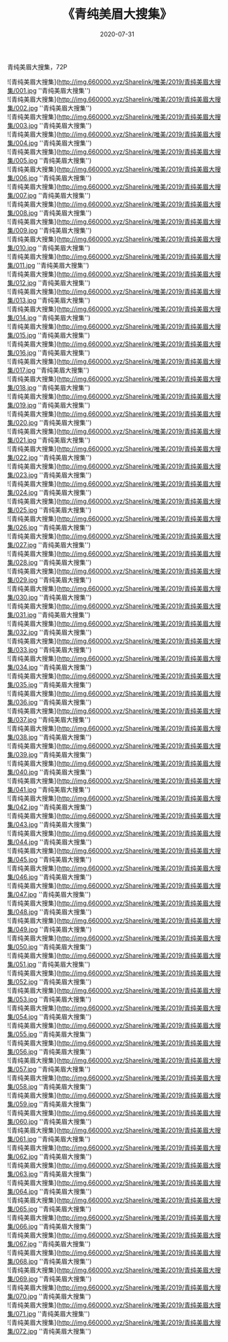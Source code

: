 ﻿---
layout: post
title:  《青纯美眉大搜集》
date:   2020-07-31
img: http://img.660000.xyz/Sharelink/唯美/2019/青纯美眉大搜集/000.jpg
categories: [美女, 清纯, 唯美]
---

青纯美眉大搜集，72P

![青纯美眉大搜集](http://img.660000.xyz/Sharelink/唯美/2019/青纯美眉大搜集/001.jpg ''青纯美眉大搜集'') <br>
![青纯美眉大搜集](http://img.660000.xyz/Sharelink/唯美/2019/青纯美眉大搜集/002.jpg ''青纯美眉大搜集'') <br>
![青纯美眉大搜集](http://img.660000.xyz/Sharelink/唯美/2019/青纯美眉大搜集/003.jpg ''青纯美眉大搜集'') <br>
![青纯美眉大搜集](http://img.660000.xyz/Sharelink/唯美/2019/青纯美眉大搜集/004.jpg ''青纯美眉大搜集'') <br>
![青纯美眉大搜集](http://img.660000.xyz/Sharelink/唯美/2019/青纯美眉大搜集/005.jpg ''青纯美眉大搜集'') <br>
![青纯美眉大搜集](http://img.660000.xyz/Sharelink/唯美/2019/青纯美眉大搜集/006.jpg ''青纯美眉大搜集'') <br>
![青纯美眉大搜集](http://img.660000.xyz/Sharelink/唯美/2019/青纯美眉大搜集/007.jpg ''青纯美眉大搜集'') <br>
![青纯美眉大搜集](http://img.660000.xyz/Sharelink/唯美/2019/青纯美眉大搜集/008.jpg ''青纯美眉大搜集'') <br>
![青纯美眉大搜集](http://img.660000.xyz/Sharelink/唯美/2019/青纯美眉大搜集/009.jpg ''青纯美眉大搜集'') <br>
![青纯美眉大搜集](http://img.660000.xyz/Sharelink/唯美/2019/青纯美眉大搜集/010.jpg ''青纯美眉大搜集'') <br>
![青纯美眉大搜集](http://img.660000.xyz/Sharelink/唯美/2019/青纯美眉大搜集/011.jpg ''青纯美眉大搜集'') <br>
![青纯美眉大搜集](http://img.660000.xyz/Sharelink/唯美/2019/青纯美眉大搜集/012.jpg ''青纯美眉大搜集'') <br>
![青纯美眉大搜集](http://img.660000.xyz/Sharelink/唯美/2019/青纯美眉大搜集/013.jpg ''青纯美眉大搜集'') <br>
![青纯美眉大搜集](http://img.660000.xyz/Sharelink/唯美/2019/青纯美眉大搜集/014.jpg ''青纯美眉大搜集'') <br>
![青纯美眉大搜集](http://img.660000.xyz/Sharelink/唯美/2019/青纯美眉大搜集/015.jpg ''青纯美眉大搜集'') <br>
![青纯美眉大搜集](http://img.660000.xyz/Sharelink/唯美/2019/青纯美眉大搜集/016.jpg ''青纯美眉大搜集'') <br>
![青纯美眉大搜集](http://img.660000.xyz/Sharelink/唯美/2019/青纯美眉大搜集/017.jpg ''青纯美眉大搜集'') <br>
![青纯美眉大搜集](http://img.660000.xyz/Sharelink/唯美/2019/青纯美眉大搜集/018.jpg ''青纯美眉大搜集'') <br>
![青纯美眉大搜集](http://img.660000.xyz/Sharelink/唯美/2019/青纯美眉大搜集/019.jpg ''青纯美眉大搜集'') <br>
![青纯美眉大搜集](http://img.660000.xyz/Sharelink/唯美/2019/青纯美眉大搜集/020.jpg ''青纯美眉大搜集'') <br>
![青纯美眉大搜集](http://img.660000.xyz/Sharelink/唯美/2019/青纯美眉大搜集/021.jpg ''青纯美眉大搜集'') <br>
![青纯美眉大搜集](http://img.660000.xyz/Sharelink/唯美/2019/青纯美眉大搜集/022.jpg ''青纯美眉大搜集'') <br>
![青纯美眉大搜集](http://img.660000.xyz/Sharelink/唯美/2019/青纯美眉大搜集/023.jpg ''青纯美眉大搜集'') <br>
![青纯美眉大搜集](http://img.660000.xyz/Sharelink/唯美/2019/青纯美眉大搜集/024.jpg ''青纯美眉大搜集'') <br>
![青纯美眉大搜集](http://img.660000.xyz/Sharelink/唯美/2019/青纯美眉大搜集/025.jpg ''青纯美眉大搜集'') <br>
![青纯美眉大搜集](http://img.660000.xyz/Sharelink/唯美/2019/青纯美眉大搜集/026.jpg ''青纯美眉大搜集'') <br>
![青纯美眉大搜集](http://img.660000.xyz/Sharelink/唯美/2019/青纯美眉大搜集/027.jpg ''青纯美眉大搜集'') <br>
![青纯美眉大搜集](http://img.660000.xyz/Sharelink/唯美/2019/青纯美眉大搜集/028.jpg ''青纯美眉大搜集'') <br>
![青纯美眉大搜集](http://img.660000.xyz/Sharelink/唯美/2019/青纯美眉大搜集/029.jpg ''青纯美眉大搜集'') <br>
![青纯美眉大搜集](http://img.660000.xyz/Sharelink/唯美/2019/青纯美眉大搜集/030.jpg ''青纯美眉大搜集'') <br>
![青纯美眉大搜集](http://img.660000.xyz/Sharelink/唯美/2019/青纯美眉大搜集/031.jpg ''青纯美眉大搜集'') <br>
![青纯美眉大搜集](http://img.660000.xyz/Sharelink/唯美/2019/青纯美眉大搜集/032.jpg ''青纯美眉大搜集'') <br>
![青纯美眉大搜集](http://img.660000.xyz/Sharelink/唯美/2019/青纯美眉大搜集/033.jpg ''青纯美眉大搜集'') <br>
![青纯美眉大搜集](http://img.660000.xyz/Sharelink/唯美/2019/青纯美眉大搜集/034.jpg ''青纯美眉大搜集'') <br>
![青纯美眉大搜集](http://img.660000.xyz/Sharelink/唯美/2019/青纯美眉大搜集/035.jpg ''青纯美眉大搜集'') <br>
![青纯美眉大搜集](http://img.660000.xyz/Sharelink/唯美/2019/青纯美眉大搜集/036.jpg ''青纯美眉大搜集'') <br>
![青纯美眉大搜集](http://img.660000.xyz/Sharelink/唯美/2019/青纯美眉大搜集/037.jpg ''青纯美眉大搜集'') <br>
![青纯美眉大搜集](http://img.660000.xyz/Sharelink/唯美/2019/青纯美眉大搜集/038.jpg ''青纯美眉大搜集'') <br>
![青纯美眉大搜集](http://img.660000.xyz/Sharelink/唯美/2019/青纯美眉大搜集/039.jpg ''青纯美眉大搜集'') <br>
![青纯美眉大搜集](http://img.660000.xyz/Sharelink/唯美/2019/青纯美眉大搜集/040.jpg ''青纯美眉大搜集'') <br>
![青纯美眉大搜集](http://img.660000.xyz/Sharelink/唯美/2019/青纯美眉大搜集/041.jpg ''青纯美眉大搜集'') <br>
![青纯美眉大搜集](http://img.660000.xyz/Sharelink/唯美/2019/青纯美眉大搜集/042.jpg ''青纯美眉大搜集'') <br>
![青纯美眉大搜集](http://img.660000.xyz/Sharelink/唯美/2019/青纯美眉大搜集/043.jpg ''青纯美眉大搜集'') <br>
![青纯美眉大搜集](http://img.660000.xyz/Sharelink/唯美/2019/青纯美眉大搜集/044.jpg ''青纯美眉大搜集'') <br>
![青纯美眉大搜集](http://img.660000.xyz/Sharelink/唯美/2019/青纯美眉大搜集/045.jpg ''青纯美眉大搜集'') <br>
![青纯美眉大搜集](http://img.660000.xyz/Sharelink/唯美/2019/青纯美眉大搜集/046.jpg ''青纯美眉大搜集'') <br>
![青纯美眉大搜集](http://img.660000.xyz/Sharelink/唯美/2019/青纯美眉大搜集/047.jpg ''青纯美眉大搜集'') <br>
![青纯美眉大搜集](http://img.660000.xyz/Sharelink/唯美/2019/青纯美眉大搜集/048.jpg ''青纯美眉大搜集'') <br>
![青纯美眉大搜集](http://img.660000.xyz/Sharelink/唯美/2019/青纯美眉大搜集/049.jpg ''青纯美眉大搜集'') <br>
![青纯美眉大搜集](http://img.660000.xyz/Sharelink/唯美/2019/青纯美眉大搜集/050.jpg ''青纯美眉大搜集'') <br>
![青纯美眉大搜集](http://img.660000.xyz/Sharelink/唯美/2019/青纯美眉大搜集/051.jpg ''青纯美眉大搜集'') <br>
![青纯美眉大搜集](http://img.660000.xyz/Sharelink/唯美/2019/青纯美眉大搜集/052.jpg ''青纯美眉大搜集'') <br>
![青纯美眉大搜集](http://img.660000.xyz/Sharelink/唯美/2019/青纯美眉大搜集/053.jpg ''青纯美眉大搜集'') <br>
![青纯美眉大搜集](http://img.660000.xyz/Sharelink/唯美/2019/青纯美眉大搜集/054.jpg ''青纯美眉大搜集'') <br>
![青纯美眉大搜集](http://img.660000.xyz/Sharelink/唯美/2019/青纯美眉大搜集/055.jpg ''青纯美眉大搜集'') <br>
![青纯美眉大搜集](http://img.660000.xyz/Sharelink/唯美/2019/青纯美眉大搜集/056.jpg ''青纯美眉大搜集'') <br>
![青纯美眉大搜集](http://img.660000.xyz/Sharelink/唯美/2019/青纯美眉大搜集/057.jpg ''青纯美眉大搜集'') <br>
![青纯美眉大搜集](http://img.660000.xyz/Sharelink/唯美/2019/青纯美眉大搜集/058.jpg ''青纯美眉大搜集'') <br>
![青纯美眉大搜集](http://img.660000.xyz/Sharelink/唯美/2019/青纯美眉大搜集/059.jpg ''青纯美眉大搜集'') <br>
![青纯美眉大搜集](http://img.660000.xyz/Sharelink/唯美/2019/青纯美眉大搜集/060.jpg ''青纯美眉大搜集'') <br>
![青纯美眉大搜集](http://img.660000.xyz/Sharelink/唯美/2019/青纯美眉大搜集/061.jpg ''青纯美眉大搜集'') <br>
![青纯美眉大搜集](http://img.660000.xyz/Sharelink/唯美/2019/青纯美眉大搜集/062.jpg ''青纯美眉大搜集'') <br>
![青纯美眉大搜集](http://img.660000.xyz/Sharelink/唯美/2019/青纯美眉大搜集/063.jpg ''青纯美眉大搜集'') <br>
![青纯美眉大搜集](http://img.660000.xyz/Sharelink/唯美/2019/青纯美眉大搜集/064.jpg ''青纯美眉大搜集'') <br>
![青纯美眉大搜集](http://img.660000.xyz/Sharelink/唯美/2019/青纯美眉大搜集/065.jpg ''青纯美眉大搜集'') <br>
![青纯美眉大搜集](http://img.660000.xyz/Sharelink/唯美/2019/青纯美眉大搜集/066.jpg ''青纯美眉大搜集'') <br>
![青纯美眉大搜集](http://img.660000.xyz/Sharelink/唯美/2019/青纯美眉大搜集/067.jpg ''青纯美眉大搜集'') <br>
![青纯美眉大搜集](http://img.660000.xyz/Sharelink/唯美/2019/青纯美眉大搜集/068.jpg ''青纯美眉大搜集'') <br>
![青纯美眉大搜集](http://img.660000.xyz/Sharelink/唯美/2019/青纯美眉大搜集/069.jpg ''青纯美眉大搜集'') <br>
![青纯美眉大搜集](http://img.660000.xyz/Sharelink/唯美/2019/青纯美眉大搜集/070.jpg ''青纯美眉大搜集'') <br>
![青纯美眉大搜集](http://img.660000.xyz/Sharelink/唯美/2019/青纯美眉大搜集/071.jpg ''青纯美眉大搜集'') <br>
![青纯美眉大搜集](http://img.660000.xyz/Sharelink/唯美/2019/青纯美眉大搜集/072.jpg ''青纯美眉大搜集'') <br>
